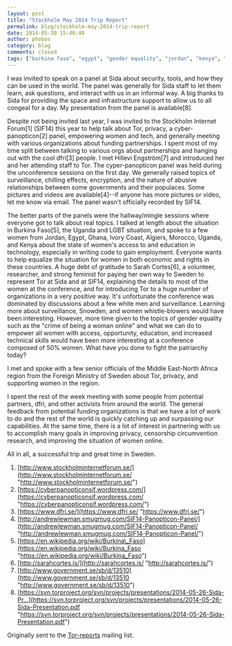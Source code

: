 ```yaml
---
layout: post
title: "Stockholm May 2014 Trip Report"
permalink: blog/stockholm-may-2014-trip-report
date: 2014-05-30 15:40:49
author: phobos
category: blog
comments: closed
tags: ["burkina faso", "egypt", "gender equality", "jordan", "kenya", "panel talks", "stockholm", "stockholm internet forum", "sweden", "uganda"]
---
```


I was invited to speak on a panel at Sida about security, tools, and how they can be used in the world. The panel was generally for Sida staff to let them learn, ask questions, and interact with us in an informal way. A big thanks to Sida for providing the space and infrastructure support to allow us to all congeal for a day. My presentation from the panel is available[8].

Despite not being invited last year, I was invited to the Stockholm Internet Forum[1] (SIF14) this year to help talk about Tor, privacy, a cyber-panopticon[2] panel, empowering women and tech, and generally meeting with various organizations about funding partnerships. I spent most of my time split between talking to various orgs about partnerships and hanging out with the cool dfri[3] people. I met Hillevi Engström[7] and introduced her and her attending staff to Tor. The cyper-panopticon panel was held during the unconference sessions on the first day. We generally raised topics of surveillance, chilling effects, encryption, and the nature of abusive relationships between some governments and their populaces. Some pictures and videos are available[4]--if anyone has more pictures or video, let me know via email. The panel wasn't officially recorded by SIF14.

The better parts of the panels were the hallway/mingle sessions where everyone got to talk about real topics. I talked at length about the situation in Burkina Faso[5], the Uganda and LGBT situation, and spoke to a few women from Jordan, Egypt, Ghana, Ivory Coast, Algiers, Morocco, Uganda, and Kenya about the state of women's access to and education in technology, especially in writing code to gain employment. Everyone wants to help equalize the situation for women in both economic and rights in these countries. A huge debt of gratitude to Sarah Cortes[6], a volunteer, researcher, and strong feminist for paying her own way to Sweden to represent Tor at Sida and at SIF14, explaining the details to most of the women at the conference, and for introducing Tor to a huge number of organizations in a very positive way. It's unfortunate the conference was dominated by discussions about a few white men and surveillance. Learning more about surveillance, Snowden, and women whistle-blowers would have been interesting. However, more time given to the topics of gender equality such as the "crime of being a woman online" and what we can do to empower all women with access, opportunity, education, and increased technical skills would have been more interesting at a conference composed of 50% women. What have you done to fight the patriarchy today?

I met and spoke with a few senior officials of the Middle East-North Africa region from the Foreign Ministry of Sweden about Tor, privacy, and supporting women in the region.

I spent the rest of the week meeting with some people from potential partners, dfri, and other activists from around the world. The general feedback from potential funding organizations is that we have a lot of work to do and the rest of the world is quickly catching up and surpassing our capabilities. At the same time, there is a lot of interest in partnering with us to accomplish many goals in improving privacy, censorship circumvention research, and improving the situation of women online.

All in all, a successful trip and great time in Sweden.

1. [http://www.stockholminternetforum.se/](http://www.stockholminternetforum.se/ "http://www.stockholminternetforum.se/")  
 2. [https://cyberpanopticonsif.wordpress.com/](https://cyberpanopticonsif.wordpress.com/ "https://cyberpanopticonsif.wordpress.com/")  
 3. [https://www.dfri.se/](https://www.dfri.se/ "https://www.dfri.se/")  
 4. [http://andrewlewman.smugmug.com/SIF14-Panopticon-Panel/](http://andrewlewman.smugmug.com/SIF14-Panopticon-Panel/ "http://andrewlewman.smugmug.com/SIF14-Panopticon-Panel/")  
 5. [https://en.wikipedia.org/wiki/Burkina\_Faso](https://en.wikipedia.org/wiki/Burkina_Faso "https://en.wikipedia.org/wiki/Burkina_Faso")  
 6. [http://sarahcortes.is/](http://sarahcortes.is/ "http://sarahcortes.is/")  
 7. [http://www.government.se/sb/d/13510](http://www.government.se/sb/d/13510 "http://www.government.se/sb/d/13510")  
 8. [https://svn.torproject.org/svn/projects/presentations/2014-05-26-Sida-Pr...](https://svn.torproject.org/svn/projects/presentations/2014-05-26-Sida-Presentation.pdf "https://svn.torproject.org/svn/projects/presentations/2014-05-26-Sida-Presentation.pdf")

Originally sent to the [Tor-reports](https://lists.torproject.org/pipermail/tor-reports/2014-May/000538.html) mailing list.
